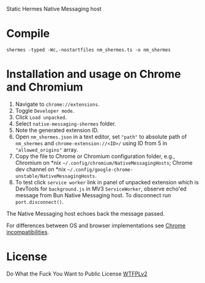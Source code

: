Static Hermes Native Messaging host

# Compile

```
shermes -typed -Wc,-nostartfiles nm_shermes.ts -o nm_shermes
```

# Installation and usage on Chrome and Chromium

1. Navigate to `chrome://extensions`.
2. Toggle `Developer mode`.
3. Click `Load unpacked`.
4. Select `native-messaging-shermes` folder.
5. Note the generated extension ID.
6. Open `nm_shermes.json` in a text editor, set `"path"` to absolute path of `nm_shermes` and `chrome-extension://<ID>/` using ID from 5 in `"allowed_origins"` array. 
7. Copy the file to Chrome or Chromium configuration folder, e.g., Chromium on \*nix `~/.config/chromium/NativeMessagingHosts`; Chrome dev channel on \*nix `~/.config/google-chrome-unstable/NativeMessagingHosts`.
8. To test click `service worker` link in panel of unpacked extension which is DevTools for `background.js` in MV3 `ServiceWorker`, observe echo'ed message from Bun Native Messaging host. To disconnect run `port.disconnect()`.

The Native Messaging host echoes back the message passed. 

For differences between OS and browser implementations see [Chrome incompatibilities](https://developer.mozilla.org/en-US/docs/Mozilla/Add-ons/WebExtensions/Chrome_incompatibilities#native_messaging).

# License
Do What the Fuck You Want to Public License [WTFPLv2](http://www.wtfpl.net/about/)
